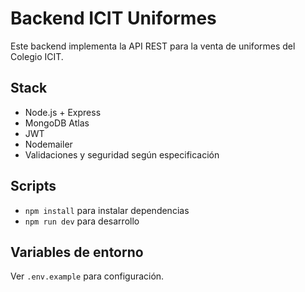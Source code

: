 # Backend ICIT Uniformes

Este backend implementa la API REST para la venta de uniformes del Colegio ICIT.

## Stack
- Node.js + Express
- MongoDB Atlas
- JWT
- Nodemailer
- Validaciones y seguridad según especificación

## Scripts
- `npm install` para instalar dependencias
- `npm run dev` para desarrollo

## Variables de entorno
Ver `.env.example` para configuración.
